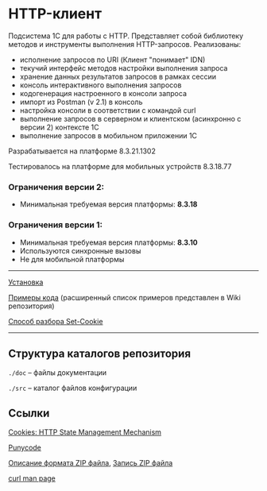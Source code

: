 # HTTP-клиент

Подсистема 1С для работы с HTTP. Представляет собой библиотеку методов и инструменты выполнения HTTP-запросов. Реализованы:

- исполнение запросов по URI (Клиент "понимает" IDN)
- текучий интерфейс методов настройки выполнения запроса
- хранение данных результатов запросов в рамках сессии
- консоль интерактивного выполнения запросов
- кодогенерация настроенного в консоли запроса
- импорт из Postman (v 2.1) в консоль
- настройка консоли в соответствии с командой curl
- выполнение запросов в серверном и клиентском (асинхронно с версии 2) контексте 1С
- выполнение запросов в мобильном приложении 1С

Разрабатывается на платформе 8.3.21.1302

Тестировалось на платформе для мобильных устройств 8.3.18.77

### Ограничения версии 2:

- Минимальная требуемая версия платформы: **8.3.18**

### Ограничения версии 1:

- Минимальная требуемая версия платформы: **8.3.10**
- Используются синхронные вызовы
- Не для мобильной платформы

---

[Установка](/doc/installation.md)

[Примеры кода](/doc/code_examples.md) (расширенный список примеров представлен в Wiki репозитория)

[Способ разбора Set-Cookie](/doc/dfa.md)

---

## Структура каталогов репозитория

`./doc` – файлы документации

`./src` – каталог файлов конфигурации

## Ссылки

[Cookies: HTTP State Management Mechanism](https://datatracker.ietf.org/doc/html/draft-ietf-httpbis-rfc6265bis)

[Punycode](https://datatracker.ietf.org/doc/html/rfc3492)

[Описание формата ZIP файла](https://blog2k.ru/archives/3391), [Запись ZIP файла](https://blog2k.ru/archives/3397)

[curl man page](https://curl.se/docs/manpage.html)
